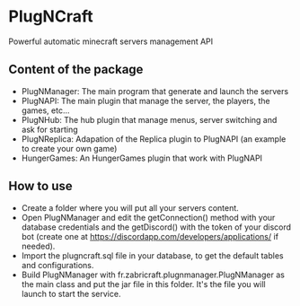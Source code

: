 # PlugNCraft
Powerful automatic minecraft servers management API

## Content of the package
- PlugNManager: The main program that generate and launch the servers
- PlugNAPI: The main plugin that manage the server, the players, the games, etc...
- PlugNHub: The hub plugin that manage menus, server switching and ask for starting
- PlugNReplica: Adapation of the Replica plugin to PlugNAPI (an example to create your own game)
- HungerGames: An HungerGames plugin that work with PlugNAPI

## How to use
- Create a folder where you will put all your servers content.
- Open PlugNManager and edit the getConnection() method with your database credentials and the getDiscord() with the token of your discord bot (create one at https://discordapp.com/developers/applications/ if needed).
- Import the plugncraft.sql file in your database, to get the default tables and configurations.
- Build PlugNManager with fr.zabricraft.plugnmanager.PlugNManager as the main class and put the jar file in this folder. It's the file you will launch to start the service.
